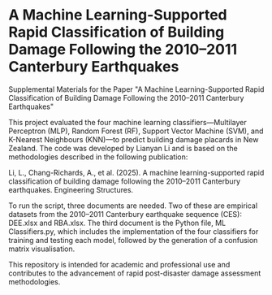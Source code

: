 # A Machine Learning-Supported Rapid Classification of Building Damage Following the 2010–2011 Canterbury Earthquakes
Supplemental Materials for the Paper "A Machine Learning-Supported Rapid Classification of Building Damage Following the 2010–2011 Canterbury Earthquakes"

This project evaluated the four machine learning classifiers—Multilayer Perceptron (MLP), Random Forest (RF), Support Vector Machine (SVM), and K-Nearest Neighbours (KNN)—to predict building damage placards in New Zealand. The code was developed by Lianyan Li and is based on the methodologies described in the following publication:

Li, L., Chang-Richards, A., et al. (2025). A machine learning-supported rapid classification of building damage following the 2010–2011 Canterbury earthquakes. Engineering Structures.

To run the script, three documents are needed. Two of these are empirical datasets from the 2010–2011 Canterbury earthquake sequence (CES): DEE.xlsx and RBA.xlsx. The third document is the Python file, ML Classifiers.py, which includes the implementation of the four classifiers for training and testing each model, followed by the generation of a confusion matrix visualisation.

This repository is intended for academic and professional use and contributes to the advancement of rapid post-disaster damage assessment methodologies.

